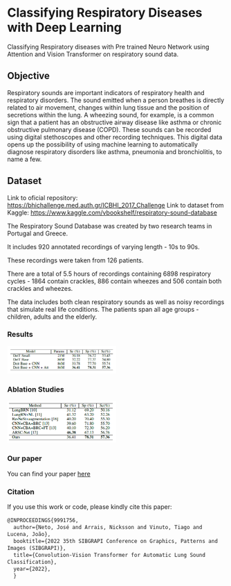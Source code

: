 # Classifying Respiratory Diseases with Deep Learning
Classifying Respiratory diseases with Pre trained Neuro Network using Attention and Vision Transformer on respiratory sound data.

## Objective

Respiratory sounds are important indicators of respiratory health and respiratory disorders. The sound emitted when a person breathes is directly related to air movement, changes within lung tissue and the position of secretions within the lung. A wheezing sound, for example, is a common sign that a patient has an obstructive airway disease like asthma or chronic obstructive pulmonary disease (COPD).
These sounds can be recorded using digital stethoscopes and other recording techniques. This digital data opens up the possibility of using machine learning to automatically diagnose respiratory disorders like asthma, pneumonia and bronchiolitis, to name a few.

## Dataset 

Link to oficial repository: https://bhichallenge.med.auth.gr/ICBHI_2017_Challenge
Link to dataset from Kaggle: https://www.kaggle.com/vbookshelf/respiratory-sound-database

The Respiratory Sound Database was created by two research teams in Portugal and Greece. 

It includes 920 annotated recordings of varying length - 10s to 90s. 

These recordings were taken from 126 patients. 

There are a total of 5.5 hours of recordings containing 6898 respiratory cycles - 1864 contain crackles, 886 contain wheezes and 506 contain both crackles and wheezes. 

The data includes both clean respiratory sounds as well as noisy recordings that simulate real life conditions. The patients span all age groups - children, adults and the elderly.


### Results 

<img src="images/ablation.PNG" width="50%"/> 

### Ablation Studies

<img src="images/table_results.PNG" width="50%"/>  

### Our paper
You can find your paper [here](https://ieeexplore.ieee.org/document/9991756)

### Citation
If you use this work or code, please kindly cite this paper:
```
@INPROCEEDINGS{9991756,
  author={Neto, José and Arrais, Nicksson and Vinuto, Tiago and Lucena, João},
  booktitle={2022 35th SIBGRAPI Conference on Graphics, Patterns and Images (SIBGRAPI)}, 
  title={Convolution-Vision Transformer for Automatic Lung Sound Classification}, 
  year={2022},
  }
```
